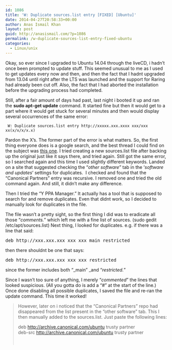 ```yaml
---
id: 1086
title: 'W: Duplicate sources.list entry [FIXED] [Ubuntu]'
date: 2014-04-27T20:58:33+00:00
author: Anas Ismail Khan
layout: post
guid: http://anasismail.com/?p=1086
permalink: /w-duplicate-sources-list-entry-fixed-ubuntu
categories:
  - Linux/unix
---
```

Okay, so ever since I upgraded to Ubuntu 14.04 through the liveCD, i hadn&#8217;t once been prompted to update stuff. This seemed unusual to me as I used to get updates every now and then, and then the fact that I hadnt upgraded from 13.04 until right after the LTS was launched and the support for Raring had already been cut off. Also, the fact that I had aborted the installation before the upgrading process had completed.

Still, after a fair amount of days had past, last night i booted it up and ran the **sudo apt-get update** command. It started fine but then it would get to a part where it would get stuck for several minutes and then would display several occurrences of the same error:

     W: Duplicate sources.list entry http://xxxxx.xxx.xxxx xxx/xxx xx(x/x/x/x.x)

Pardon the X&#8217;s. The former part of the error is what matters. So, the first thing everyone does is a google search, and the best thread I could find on the subject was [this one](http://askubuntu.com/questions/120621/how-to-fix-duplicate-sources-list-entry). I tried creating a new sources.list file after backing up the original just like it says there, and tried again. Still got the same error, so I searched again and this time I used slightly different keywords. Landed on a site that suggested checking the &#8220;_other software_&#8221; tab in the &#8216;_software and updates_&#8216; settings for duplicates.  I checked and found that the &#8220;Canonical Partners&#8221; entry was recursive. I removed one and tried the old command again. And still, it didn&#8217;t make any difference.

Then I tried the &#8220;Y PPA Manager.&#8221; It actually has a tool that is supposed to search for and remove duplicates. Even that didnt work, so I decided to manually look for duplicates in the file.

The file wasn&#8217;t a pretty sight, so the first thing I did was to eradicate all those &#8220;_comments._&#8221; which left me with a fine list of sources. (sudo gedit /etc/apt/sources.list) Next thing, I looked for duplicates. e.g. if there was a line that said:

<pre>deb http://xxx.xxx.xxx xxx xxx main restricted</pre>

then there shouldnt be one that says:

<pre>deb http://xxx.xxx.xxx xxx xxx restricted</pre>

since the former includes both &#8220;_main&#8221; _and &#8220;_restricted._&#8221;

Since I wasn&#8217;t too sure of anything, I merely &#8220;_commented_&#8221; the lines that looked suspicious. (All you gotta do is add a &#8220;#&#8221; at the start of the line.) Once done disabling all possible duplicates, I saved the file and re-ran the update command. This time it worked!

> However, later on i noticed that the &#8220;Canonical Partners&#8221; repo had disappeared from the list present in the &#8220;other software&#8221; tab. This I then manually added to the sources.list. Just paste the following lines:
> 
> deb http://archive.canonical.com/ubuntu trusty partner  
> deb-src http://archive.canonical.com/ubuntu trusty partner
> 
> &nbsp;